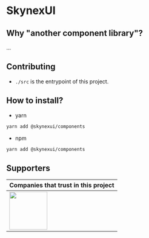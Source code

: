 # SkynexUI

## Why "another component library"?
...

## Contributing
- `./src` is the entrypoint of this project.

## How to install?
- yarn
```sh
yarn add @skynexui/components
```

- npm
```sh
yarn add @skynexui/components
```

## Supporters

| Companies that trust in this project |
| --- |
| [<img src="https://www.likeaboss.com.br/wp-content/uploads/2016/02/alura-dark.svg" width="100px" />](https://alura.com.br/) |
